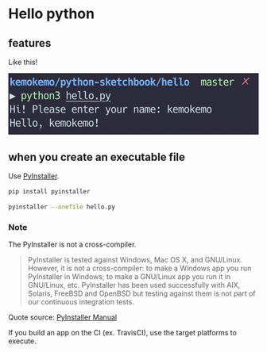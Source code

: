 # Hello python

## features

Like this!

![Image](media/hello.png)

## when you create an executable file

Use [PyInstaller](https://pypi.org/project/PyInstaller/).

```sh
pip install pyinstaller
```

```sh
pyinstaller --onefile hello.py
```

### Note

The PyInstaller is not a cross-compiler.

> PyInstaller is tested against Windows, Mac OS X, and GNU/Linux. However, it is not a cross-compiler: to make a Windows app you run PyInstaller in Windows; to make a GNU/Linux app you run it in GNU/Linux, etc. PyInstaller has been used successfully with AIX, Solaris, FreeBSD and OpenBSD but testing against them is not part of our continuous integration tests.

Quote source: [PyInstaller Manual](https://pyinstaller.readthedocs.io/en/stable/index.html)

If you build an app on the CI (ex. TravisCI), use the target platforms to execute.
